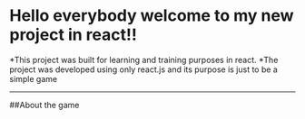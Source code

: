 # Hello everybody welcome to my new project in react!!

*This project was built for learning and training purposes in react.
*The project was developed using only react.js and its purpose is just to be a simple game

<hr></hr>
##About the game
